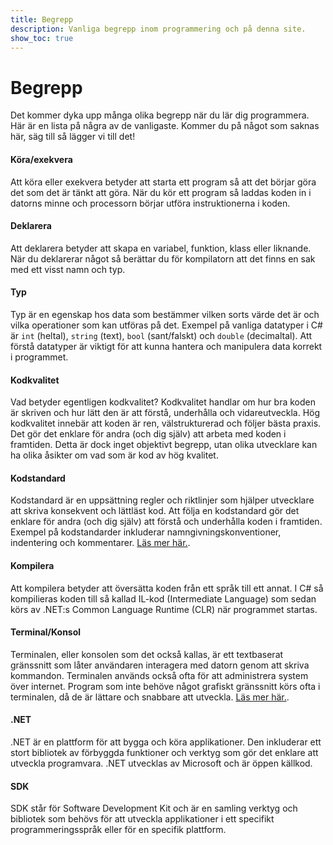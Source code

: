 ```yaml
---
title: Begrepp
description: Vanliga begrepp inom programmering och på denna site.
show_toc: true
---
```


# Begrepp

Det kommer dyka upp många olika begrepp när du lär dig programmera. Här är en lista på några av de vanligaste. Kommer du på något som saknas här, säg till så lägger vi till det!

#### Köra/exekvera
Att köra eller exekvera betyder att starta ett program så att det börjar göra det som det är tänkt att göra. När du kör ett program så laddas koden in i datorns minne och processorn börjar utföra instruktionerna i koden.

#### Deklarera
Att deklarera betyder att skapa en variabel, funktion, klass eller liknande. När du deklarerar något så berättar du för kompilatorn att det finns en sak med ett visst namn och typ.

#### Typ
Typ är en egenskap hos data som bestämmer vilken sorts värde det är och vilka operationer som kan utföras på det. Exempel på vanliga datatyper i C# är `int` (heltal), `string` (text), `bool` (sant/falskt) och `double` (decimaltal). Att förstå datatyper är viktigt för att kunna hantera och manipulera data korrekt i programmet.

#### Kodkvalitet
Vad betyder egentligen kodkvalitet? Kodkvalitet handlar om hur bra koden är skriven och hur lätt den är att förstå, underhålla och vidareutveckla. Hög kodkvalitet innebär att koden är ren, välstrukturerad och följer bästa praxis. Det gör det enklare för andra (och dig själv) att arbeta med koden i framtiden. Detta är dock inget objektivt begrepp, utan olika utvecklare kan ha olika åsikter om vad som är kod av hög kvalitet.

#### Kodstandard
Kodstandard är en uppsättning regler och riktlinjer som hjälper utvecklare att skriva konsekvent och lättläst kod. Att följa en kodstandard gör det enklare för andra (och dig själv) att förstå och underhålla koden i framtiden. Exempel på kodstandarder inkluderar namngivningskonventioner, indentering och kommentarer. [Läs mer här.](./Metodik/kodstandard.md).

#### Kompilera
Att kompilera betyder att översätta koden från ett språk till ett annat. I C# så kompilieras koden till så kallad IL-kod (Intermediate Language) som sedan körs av .NET:s Common Language Runtime (CLR) när programmet startas.

#### Terminal/Konsol
Terminalen, eller konsolen som det också kallas, är ett textbaserat gränssnitt som låter användaren interagera med datorn genom att skriva kommandon. Terminalen används också ofta för att administrera system över internet. Program som inte behöve något grafiskt gränssnitt körs ofta i terminalen, då de är lättare och snabbare att utveckla.
[ Läs mer här.](./Datorkunskap/console.md).

#### .NET
.NET är en plattform för att bygga och köra applikationer. Den inkluderar ett stort bibliotek av förbyggda funktioner och verktyg som gör det enklare att utveckla programvara. .NET utvecklas av Microsoft och är öppen källkod.

#### SDK
SDK står för Software Development Kit och är en samling verktyg och bibliotek som behövs för att utveckla applikationer i ett specifikt programmeringsspråk eller för en specifik plattform.

